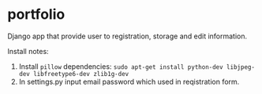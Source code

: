 # portfolio

Django app that provide user to registration, storage and  edit  information.

Install notes:
1. Install ``pillow`` dependencies: ``sudo apt-get install python-dev libjpeg-dev libfreetype6-dev zlib1g-dev``
2. In settings.py input email password which used in reqistration form.